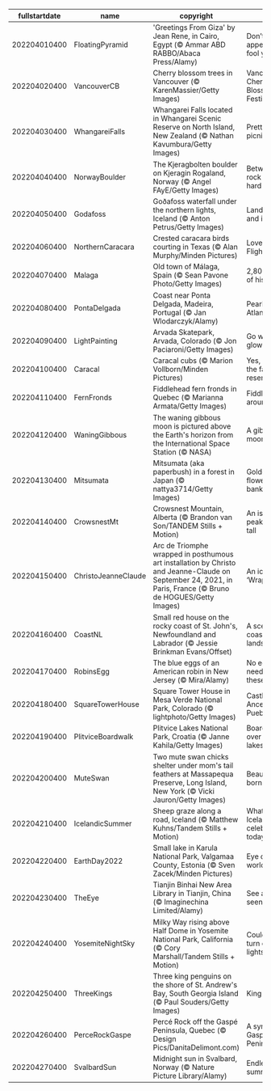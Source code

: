 |fullstartdate|name|copyright|title|image|
|--|--|--|--|--|
202204010400|FloatingPyramid|'Greetings From Giza' by Jean Rene, in Cairo, Egypt (© Ammar ABD RABBO/Abaca Press/Alamy)|Don’t let appearances fool you today|![](/en-CA/2022/04/202204010400FloatingPyramid.jpg)|
202204020400|VancouverCB|Cherry blossom trees in Vancouver (© KarenMassier/Getty Images)|Vancouver Cherry Blossom Festival|![](/en-CA/2022/04/202204020400VancouverCB.jpg)|
202204030400|WhangareiFalls|Whangarei Falls located in Whangarei Scenic Reserve on North Island, New Zealand (© Nathan Kavumbura/Getty Images)|Pretty as a picnic|![](/en-CA/2022/04/202204030400WhangareiFalls.jpg)|
202204040400|NorwayBoulder|The Kjeragbolten boulder on Kjeragin Rogaland, Norway (© Angel FAyE/Getty Images)|Between a rock and a hard place|![](/en-CA/2022/04/202204040400NorwayBoulder.jpg)|
202204050400|Godafoss|Goðafoss waterfall under the northern lights, Iceland (© Anton Petrus/Getty Images)|Land of fire and ice|![](/en-CA/2022/04/202204050400Godafoss.jpg)|
202204060400|NorthernCaracara|Crested caracara birds courting in Texas (© Alan Murphy/Minden Pictures)|Love At First Flight|![](/en-CA/2022/04/202204060400NorthernCaracara.jpg)|
202204070400|Malaga|Old town of Málaga, Spain (© Sean Pavone Photo/Getty Images)|2,800 years of history|![](/en-CA/2022/04/202204070400Malaga.jpg)|
202204080400|PontaDelgada|Coast near Ponta Delgada, Madeira, Portugal (© Jan Wlodarczyk/Alamy)|Pearl of the Atlantic|![](/en-CA/2022/04/202204080400PontaDelgada.jpg)|
202204090400|LightPainting|Arvada Skatepark, Arvada, Colorado (© Jon Paciaroni/Getty Images)|Go with the glow|![](/en-CA/2022/04/202204090400LightPainting.jpg)|
202204100400|Caracal|Caracal cubs (© Marion Vollborn/Minden Pictures)|Yes, we see the family resemblance...|![](/en-CA/2022/04/202204100400Caracal.jpg)|
202204110400|FernFronds|Fiddlehead fern fronds in Quebec (© Marianna Armata/Getty Images)|Fiddlin’ around|![](/en-CA/2022/04/202204110400FernFronds.jpg)|
202204120400|WaningGibbous|The waning gibbous moon is pictured above the Earth's horizon from the International Space Station (© NASA)|A gibbous moon|![](/en-CA/2022/04/202204120400WaningGibbous.jpg)|
202204130400|Mitsumata|Mitsumata (aka paperbush) in a forest in Japan (© nattya3714/Getty Images)|Golden flowers, paper banknotes?|![](/en-CA/2022/04/202204130400Mitsumata.jpg)|
202204140400|CrowsnestMt|Crowsnest Mountain, Alberta (© Brandon van Son/TANDEM Stills + Motion)|An isolated peak standing tall|![](/en-CA/2022/04/202204140400CrowsnestMt.jpg)|
202204150400|ChristoJeanneClaude|Arc de Triomphe wrapped in posthumous art installation by Christo and Jeanne-Claude on September 24, 2021, in Paris, France (© Bruno de HOGUES/Getty Images)|An icon is ‘Wrapped’|![](/en-CA/2022/04/202204150400ChristoJeanneClaude.jpg)|
202204160400|CoastNL|Small red house on the rocky coast of St. John's, Newfoundland and Labrador (© Jessie Brinkman Evans/Offset)|A scenic coastal landscape|![](/en-CA/2022/04/202204160400CoastNL.jpg)|
202204170400|RobinsEgg|The blue eggs of an American robin in New Jersey (© Mira/Alamy)|No egg dye needed for these|![](/en-CA/2022/04/202204170400RobinsEgg.jpg)|
202204180400|SquareTowerHouse|Square Tower House in Mesa Verde National Park, Colorado (© lightphoto/Getty Images)|Castle of the Ancestral Puebloans|![](/en-CA/2022/04/202204180400SquareTowerHouse.jpg)|
202204190400|PlitviceBoardwalk|Plitvice Lakes National Park, Croatia (© Janne Kahila/Getty Images)|Boardwalk over Balkan lakes|![](/en-CA/2022/04/202204190400PlitviceBoardwalk.jpg)|
202204200400|MuteSwan|Two mute swan chicks shelter under mom's tail feathers at Massapequa Preserve, Long Island, New York (© Vicki Jauron/Getty Images)|Beauties are born|![](/en-CA/2022/04/202204200400MuteSwan.jpg)|
202204210400|IcelandicSummer|Sheep graze along a road, Iceland (© Matthew Kuhns/Tandem Stills + Motion)|What are Icelanders celebrating today?|![](/en-CA/2022/04/202204210400IcelandicSummer.jpg)|
202204220400|EarthDay2022|Small lake in Karula National Park, Valgamaa County, Estonia (© Sven Zacek/Minden Pictures)|Eye of the world|![](/en-CA/2022/04/202204220400EarthDay2022.jpg)|
202204230400|TheEye|Tianjin Binhai New Area Library in Tianjin, China (© Imaginechina Limited/Alamy)|See and be seen|![](/en-CA/2022/04/202204230400TheEye.jpg)|
202204240400|YosemiteNightSky|Milky Way rising above Half Dome in Yosemite National Park, California (© Cory Marshall/Tandem Stills + Motion)|Could you turn off the lights?|![](/en-CA/2022/04/202204240400YosemiteNightSky.jpg)|
202204250400|ThreeKings|Three king penguins on the shore of St. Andrew's Bay, South Georgia Island (© Paul Souders/Getty Images)|King confab|![](/en-CA/2022/04/202204250400ThreeKings.jpg)|
202204260400|PerceRockGaspe|Percé Rock off the Gaspé Peninsula, Quebec (© Design Pics/DanitaDelimont.com)|A symbol of Gaspé Peninsula|![](/en-CA/2022/04/202204260400PerceRockGaspe.jpg)|
202204270400|SvalbardSun|Midnight sun in Svalbard, Norway (© Nature Picture Library/Alamy)|Endless summer|![](/en-CA/2022/04/202204270400SvalbardSun.jpg)|
